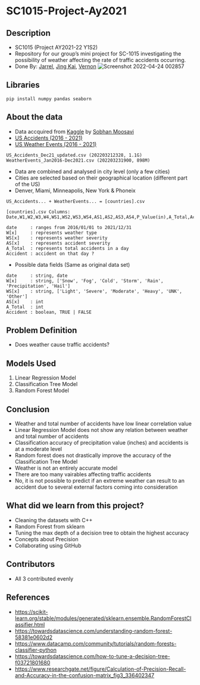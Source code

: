 # SC1015-Project-Ay2021

## Description

* SC1015 (Project AY2021-22 Y1S2)
* Repository for our group’s mini project for SC-1015 investigating the possibility of weather affecting the rate of traffic accidents occurring.
* Done By: [Jarrel](https://github.com/JarrelT), [Jing Kai](https://github.com/Useidinstead), [Vernon](https://github.com/Vernonlzy)
![Screenshot 2022-04-24 002857](https://user-images.githubusercontent.com/92446140/164914848-d00cae9f-5eeb-4eaf-a9e5-c2172604324b.png)


## Libraries

```
pip install numpy pandas seaborn
```

## About the data
* Data accquired from [Kaggle](https://www.kaggle.com) by [Sobhan Moosavi](https://www.kaggle.com/sobhanmoosavi)
* [US Accidents (2016 - 2021)](https://www.kaggle.com/datasets/sobhanmoosavi/us-accidents)
* [US Weather Events (2016 - 2021)](https://www.kaggle.com/datasets/sobhanmoosavi/us-weather-events)
```
US_Accidents_Dec21_updated.csv (202203212328, 1.1G)
WeatherEvents_Jan2016-Dec2021.csv (202203231900, 898M)
```
* Data are combined and analysed in city level (only a few cities)
* Cities are selected based on their geographical location (different part of the US)
* Denver, Miami, Minneapolis, New York & Phoneix
```
US_Accidents... + WeatherEvents... = [countries].csv
```
```
[countries].csv Columns: Date,W1,W2,W3,W4,WS1,WS2,WS3,WS4,AS1,AS2,AS3,AS4,P_Value(in),A_Total,Accident

date     : ranges from 2016/01/01 to 2021/12/31
W[x]     : represents weather type
WS[x]    : represents weather severity
AS[x]    : represents accident severity
A_Total  : represents total accidents in a day
Accident : accident on that day ?
```
* Possible data fields (Same as original data set)
```
date     : string, date
W[x]     : string, ['Snow', 'Fog', 'Cold', 'Storm', 'Rain', 'Precipitation', 'Hail']
WS[x]    : string, ['Light', 'Severe', 'Moderate', 'Heavy', 'UNK', 'Other']
AS[x]    : int
A_Total  : int
Accident : boolean, TRUE | FALSE
```

## Problem Definition

- Does weather cause traffic accidents?

## Models Used

1. Linear Regression Model
2. Classification Tree Model
3. Random Forest Model

## Conclusion

- Weather and total number of accidents have low linear correlation value
- Linear Regression Model does not show any relation between weather and total number of accidents
- Classification accuracy of precipitation value (inches) and accidents is at a moderate level
- Random forest does not drastically improve the accuracy of the Classification Tree Model
- Weather is not an entirely accurate model
- There are too many vairables affecting traffic accidents
- No, it is not possible to predict if an extreme weather can result to an accident due to several external factors coming into consideration

## What did we learn from this project?

- Cleaning the datasets with C++
- Random Forest from sklearn
- Tuning the max depth of a decision tree to obtain the highest accuracy
- Concepts about Precision
- Collaborating using GitHub

## Contributors
- All 3 contributed evenly

## References
- https://scikit-learn.org/stable/modules/generated/sklearn.ensemble.RandomForestClassifier.html
- https://towardsdatascience.com/understanding-random-forest-58381e0602d2
- https://www.datacamp.com/community/tutorials/random-forests-classifier-python
- https://towardsdatascience.com/how-to-tune-a-decision-tree-f03721801680
- https://www.researchgate.net/figure/Calculation-of-Precision-Recall-and-Accuracy-in-the-confusion-matrix_fig3_336402347
